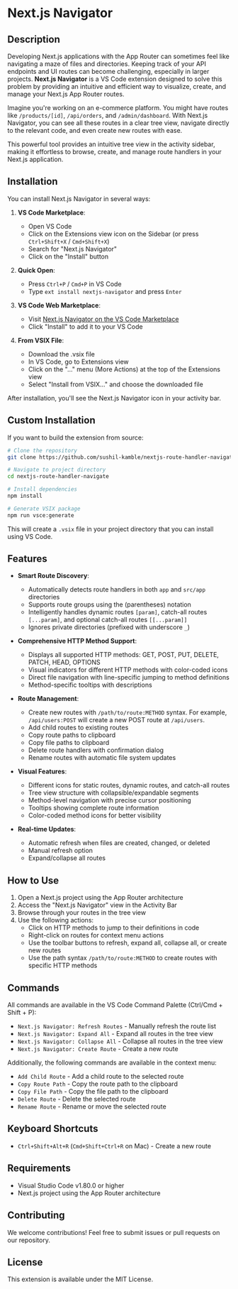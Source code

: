 # Next.js Navigator

## Description

Developing Next.js applications with the App Router can sometimes feel like navigating a maze of files and directories. Keeping track of your API endpoints and UI routes can become challenging, especially in larger projects. **Next.js Navigator** is a VS Code extension designed to solve this problem by providing an intuitive and efficient way to visualize, create, and manage your Next.js App Router routes.

Imagine you're working on an e-commerce platform. You might have routes like `/products/[id]`, `/api/orders`, and `/admin/dashboard`. With Next.js Navigator, you can see all these routes in a clear tree view, navigate directly to the relevant code, and even create new routes with ease.

This powerful tool provides an intuitive tree view in the activity sidebar, making it effortless to browse, create, and manage route handlers in your Next.js application.

## Installation

You can install Next.js Navigator in several ways:

1. **VS Code Marketplace**:
   - Open VS Code
   - Click on the Extensions view icon on the Sidebar (or press `Ctrl+Shift+X` / `Cmd+Shift+X`)
   - Search for "Next.js Navigator"
   - Click on the "Install" button

2. **Quick Open**:
   - Press `Ctrl+P` / `Cmd+P` in VS Code
   - Type `ext install nextjs-navigator` and press `Enter`

3. **VS Code Web Marketplace**:
   - Visit [Next.js Navigator on the VS Code Marketplace](https://marketplace.visualstudio.com/items?itemName=nextjs-navigator)
   - Click "Install" to add it to your VS Code

4. **From VSIX File**:
   - Download the .vsix file
   - In VS Code, go to Extensions view
   - Click on the "..." menu (More Actions) at the top of the Extensions view
   - Select "Install from VSIX..." and choose the downloaded file

After installation, you'll see the Next.js Navigator icon in your activity bar.

## Custom Installation
If you want to build the extension from source:

```bash
# Clone the repository
git clone https://github.com/sushil-kamble/nextjs-route-handler-navigate

# Navigate to project directory
cd nextjs-route-handler-navigate

# Install dependencies
npm install

# Generate VSIX package
npm run vsce:generate
```

This will create a `.vsix` file in your project directory that you can install using VS Code.

## Features

- **Smart Route Discovery**:

  - Automatically detects route handlers in both `app` and `src/app` directories
  - Supports route groups using the (parentheses) notation
  - Intelligently handles dynamic routes `[param]`, catch-all routes `[...param]`, and optional catch-all routes `[[...param]]`
  - Ignores private directories (prefixed with underscore `_`)

- **Comprehensive HTTP Method Support**:

  - Displays all supported HTTP methods: GET, POST, PUT, DELETE, PATCH, HEAD, OPTIONS
  - Visual indicators for different HTTP methods with color-coded icons
  - Direct file navigation with line-specific jumping to method definitions
  - Method-specific tooltips with descriptions

- **Route Management**:

  - Create new routes with `/path/to/route:METHOD` syntax. For example, `/api/users:POST` will create a new POST route at `/api/users`.
  - Add child routes to existing routes
  - Copy route paths to clipboard
  - Copy file paths to clipboard
  - Delete route handlers with confirmation dialog
  - Rename routes with automatic file system updates

- **Visual Features**:

  - Different icons for static routes, dynamic routes, and catch-all routes
  - Tree view structure with collapsible/expandable segments
  - Method-level navigation with precise cursor positioning
  - Tooltips showing complete route information
  - Color-coded method icons for better visibility

- **Real-time Updates**:
  - Automatic refresh when files are created, changed, or deleted
  - Manual refresh option
  - Expand/collapse all routes

## How to Use

1. Open a Next.js project using the App Router architecture
2. Access the "Next.js Navigator" view in the Activity Bar
3. Browse through your routes in the tree view
4. Use the following actions:
   - Click on HTTP methods to jump to their definitions in code
   - Right-click on routes for context menu actions
   - Use the toolbar buttons to refresh, expand all, collapse all, or create new routes
   - Use the path syntax `/path/to/route:METHOD` to create routes with specific HTTP methods

## Commands

All commands are available in the VS Code Command Palette (Ctrl/Cmd + Shift + P):

- `Next.js Navigator: Refresh Routes` - Manually refresh the route list
- `Next.js Navigator: Expand All` - Expand all routes in the tree view
- `Next.js Navigator: Collapse All` - Collapse all routes in the tree view
- `Next.js Navigator: Create Route` - Create a new route

Additionally, the following commands are available in the context menu:

- `Add Child Route` - Add a child route to the selected route
- `Copy Route Path` - Copy the route path to the clipboard
- `Copy File Path` - Copy the file path to the clipboard
- `Delete Route` - Delete the selected route
- `Rename Route` - Rename or move the selected route

## Keyboard Shortcuts

- `Ctrl+Shift+Alt+R` (`Cmd+Shift+Ctrl+R` on Mac) - Create a new route

## Requirements

- Visual Studio Code v1.80.0 or higher
- Next.js project using the App Router architecture

## Contributing

We welcome contributions! Feel free to submit issues or pull requests on our repository.

## License

This extension is available under the MIT License.
